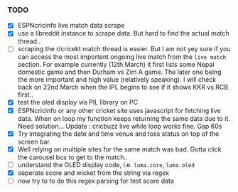 ### TODO
- [x] ESPNcricinfo live match data scrape
- [x] use a libreddit instance to scrape data. But hard to find the actual match thread..
- [ ] scraping the r/cricekt match thread is easier. But I am not yey sure if you can access the most importent ongoing live match from the `live match` section. For example currently (12th March) it first lists some Nepal domestic game and then Durham vs Zim A game. The later one being the more important and high value (relatively speaking). I will check back on 22nd March when the IPL begins to see if it shows KKR vs RCB first..
- [x] test the oled display via PIL library on PC
- [x] ESPNcricinfo or any other cricket site uses javascript for fetching live data. When on loop my function keeps returning the same data due to it. Need solution... Update : cricbuzz live while loop works fine. Gap 60s
- [x] Try integrating the date and time venue and toss status on top of the screen bar.
- [x] Well relying on multiple sites for the same match was bad. Gotta click the carousel box to get to the match..
- [ ] understand the OLED display code, i.e. `luma.core`, `luma.oled`
- [x] seperate score and wicket from the string via regex
- [ ] now try to to do this regex parsing for test score data
